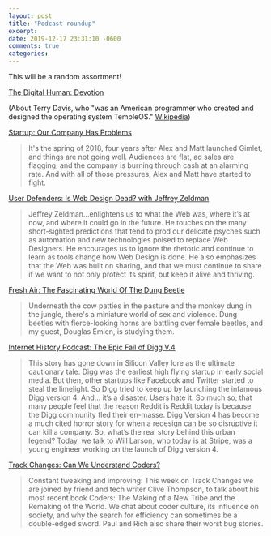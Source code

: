 ```yaml
---
layout: post
title: "Podcast roundup"
excerpt: 
date: 2019-12-17 23:31:10 -0600
comments: true
categories: 
---
```


This will be a random assortment!

[The Digital Human: Devotion](https://www.bbc.co.uk/programmes/m000b4r3)

(About Terry Davis, who "was an American programmer who created and designed the operating system TempleOS." [Wikipedia](https://en.wikipedia.org/wiki/Terry_A._Davis))

[Startup: Our Company Has Problems](https://gimletmedia.com/shows/startup/6nhr5r/our-company-has-problems)

> It's the spring of 2018, four years after Alex and Matt launched Gimlet, and things are not going well. Audiences are flat, ad sales are flagging, and the company is burning through cash at an alarming rate. And with all of those pressures, Alex and Matt have started to fight.

[User Defenders: Is Web Design Dead? with Jeffrey Zeldman](https://userdefenders.com/podcast/066-is-web-design-dead-with-jeffrey-zeldman/)

> Jeffrey Zeldman...enlightens us to what the Web was, where it’s at now, and where it could go in the future. He touches on the many short-sighted predictions that tend to prod our delicate psyches such as automation and new technologies poised to replace Web Designers. He encourages us to ignore the rhetoric and continue to learn as tools change how Web Design is done. He also emphasizes that the Web was built on sharing, and that we must continue to share if we want to not only protect its spirit, but keep it alive and thriving.

[Fresh Air: The Fascinating World Of The Dung Beetle](https://www.npr.org/transcripts/103775784?storyId=103775784?storyId=103775784)

> Underneath the cow patties in the pasture and the monkey dung in the jungle, there's a miniature world of sex and violence. Dung beetles with fierce-looking horns are battling over female beetles, and my guest, Douglas Emlen, is studying them. 

[Internet History Podcast: The Epic Fail of Digg V.4](https://play.acast.com/s/internethistorypodcast/34d7432f74aa402491e9ebe25cb77312)

> This story has gone down in Silicon Valley lore as the ultimate cautionary tale. Digg was the earliest high flying startup in early social media. But then, other startups like Facebook and Twitter started to steal the limelight. So Digg tried to keep up by launching the infamous Digg version 4. And… it’s a disaster. Users hate it. So much so, that many people feel that the reason Reddit is Reddit today is because the Digg community fled their en-masse. Digg Version 4 has become a much cited horror story for when a redesign can be so disruptive it can kill a company. So, what’s the real story behind this urban legend? Today, we talk to Will Larson, who today is at Stripe, was a young engineer working on the launch of Digg version 4.

[Track Changes: Can We Understand Coders?](https://postlight.com/trackchanges/podcast/can-we-understand-coders-a-conversation-with-technology-writer-clive-thompson)

> Constant tweaking and improving: This week on Track Changes we are joined by friend and tech writer Clive Thompson, to talk about his most recent book Coders: The Making of a New Tribe and the Remaking of the World. We chat about coder culture, its influence on society, and why the search for efficiency can sometimes be a double-edged sword. Paul and Rich also share their worst bug stories.